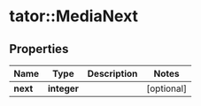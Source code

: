 # tator::MediaNext

## Properties
Name | Type | Description | Notes
------------ | ------------- | ------------- | -------------
**next** | **integer** |  | [optional] 


